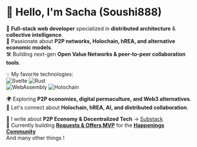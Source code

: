 # 👋 Hello, I'm Sacha (Soushi888)

🚀 **Full-stack web developer** specialized in **distributed architecture** & **collective intelligence**.  
🔗 Passionate about **P2P networks, Holochain, hREA, and alternative economic models**.  
🛠️ Building next-gen **Open Value Networks & peer-to-peer collaboration tools**.  

💡 My favorite technologies:  
![Svelte](https://img.shields.io/badge/-Svelte-orange?style=flat&logo=svelte) ![Rust](https://img.shields.io/badge/-Rust-black?style=flat&logo=rust)  
![WebAssembly](https://img.shields.io/badge/-WebAssembly-blue?style=flat&logo=webassembly) ![Holochain](https://img.shields.io/badge/-Holochain-purple?style=flat)

🌍 Exploring **P2P economies, digital permaculture, and Web3 alternatives**.  
💬 Let's connect about **Holochain, hREA, AI, and distributed collaboration**.  

📜 I write about **P2P Economy & Decentralized Tech** → [Substack](https://substack.com/@soushi888)  
🔧 Currently building **[Requests & Offers MVP](https://github.com/happenings-community/requests-and-offers)** for the **[Happenings Community](https://happenigs.community)**  
And many other things !
